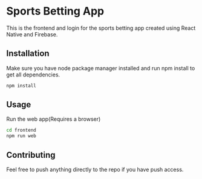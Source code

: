 # Sports Betting App

This is the frontend and login for the sports betting app created using React Native and Firebase.

## Installation

Make sure you have node package manager installed and run npm install to get all dependencies.

```bash
npm install
```

## Usage

Run the web app(Requires a browser)
```bash
cd frontend
npm run web
```

## Contributing
Feel free to push anything directly to the repo if you have push access.
